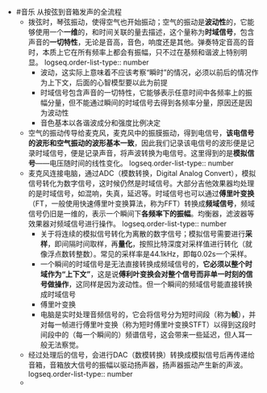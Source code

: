 - #音乐 从按弦到音箱发声的全流程
	- 拨弦时，琴弦振动，使得空气也开始振动；空气的振动是**波动性**的，它能够使用一个**一维**的，和时间关联的量去描述，这个量称为**时域信号**，包含声音的**一切特性**，无论是音高，音色，响度还是其他。弹奏特定音高的音时，本质上它在所有频率上都会有振幅，只不过在基频和谐波上特别明显。
	  logseq.order-list-type:: number
		- 波动，这实际上意味着不应该考察“瞬时”的情况，必须以前后的情况作为上下文，后面的心智模型要以此为前提
		- 时域信号包含声音的一切特性，它能够表示任意时间中各频率上的振幅分量，但不能通过瞬间的时域信号去得到各频率分量，原因还是因为波动性
		- 音色基本以各谐波成分和强度比例决定
	- 空气的振动传导给麦克风，麦克风中的振膜振动，得到电信号，**该电信号的波形和空气振动的波形基本一致**，因此我们记录该电信号的波形便是记录时域信号，便是记录声音，将声波转换为电信号。这里得到的是**模拟信号**——电压随时间的线性变化。
	  logseq.order-list-type:: number
	- 麦克风连接电脑，通过ADC（模数转换，Digital Analog Convert），模拟信号转化为数字信号，这时候仍然是时域信号。大部分吉他效果器均处理的是时域信号，如混响，失真，延迟等。时域信号也可以通过**傅里叶变换**（FT，一般使用快速傅里叶变换算法，称为FFT）转换成**频域信号**，频域信号仍旧是一维的，表示一个瞬间下**各频率下的振幅**。均衡器，滤波器等效果器对频域信号进行操作。
	  logseq.order-list-type:: number
		- 关于将连续的模拟信号转化为离散的数字信号；模拟信号需要进行**采样**，即间隔时间取样，再**量化**，按照比特深度对采样值进行转化（就像浮点数转整数）。常见的采样率是44.1kHz，即每0.02s一个采样。
		- 一个瞬间的时域信号是无法直接转换成频域信号的，**它必须以整个时域作为“上下文”**，这是说**傅利叶变换会对整个信号而非单一时刻的信号做操作**，这同样是因为波动性。但一个瞬间的频域信号能直接转换成时域信号
		- 傅里叶变换
		- 电脑是实时处理音频信号的，它会将信号分为短时间段（称为**帧**），并对每一帧进行傅里叶变换（称为短时傅里叶变换STFT）以得到这段时间段中的（每一个瞬间的）频谱信号，这会带来一些延迟，但人耳一般无法察觉。
	- 经过处理后的信号，会进行DAC（数模转换）转换成模拟信号后再传递给音箱，音箱放大信号的振幅以驱动扬声器，扬声器振动产生新的声波。
	  logseq.order-list-type:: number
	-